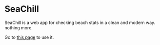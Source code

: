 # SeaChill
SeaChill is a web app for checking beach stats in a clean and modern way. nothing more.

Go to [this page]() to use it.
